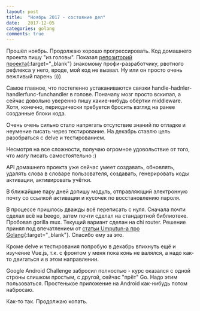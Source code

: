 ```yaml
---
layout: post
title:  "Ноябрь 2017 - состояние дел"
date:   2017-12-05
categories: golang
comments: true
---
```

Прошёл ноябрь. Продолжаю хорошо прогрессировать. Код домашнего проекта пишу "из головы". Показал [репозиторий проекта](https://github.com/zaffka/newwords){:target="_blank"} знакомому профи-разработчику, рвотного рефлекса у него, вроде, мой код не вызвал. Ну или он просто очень вежливый парень :)))

Самое главное, что постепенно устаканиваются связки handle-hadnler-handlerfunc-funchandler в голове. Поначалу мозг просто вскипал, а сейчас довольно уверенно пишу какие-нибудь обёртки middleware. Хотя, конечно, периодически требуется бросить взгляд на ранее созданные блоки кода.

Очень очень сильно стало напрягать отсутствие знаний по отладке и неумение писать через тестирование. На декабрь ставлю цель разобраться с delve и тестированием.

Несмотря на все сложности, получаю огромное удовольствие от того, что _могу_ писать самостоятельно :)

API домашнего проекта уже сейчас умеет создавать, обновлять, удалять слова в словаре пользователя, создавать, генерировать коды активации, активировать учётки.

В ближайшие пару дней допишу модуль, отправляющий электронную почту со ссылкой активации и кусочек по восстановлению пароля.

В процессе пришлось дважды всё переписать с нуля. Сначала почти сделал всё на beego, затем почти сделал на стандартной библиотеке. Пробовал gorilla mux. Текущий вариант сделан на chi router. Решение принял под впечатлением от [статьи Umputun-а про Golang](http://p.umputun.com/2017/04/18/god-s-go-v-riealnoi-rabotie/){:target="_blank"}. Спасибо ему за это.

Кроме delve и тестирования попробую в декабрь впихнуть ещё и изучение Vue.js, т.к. с фронтом у меня пока конь не валялся, а надо как-то двигаться и в этом направлении.

Google Android Challenge забросил полностью - курс оказался с одной строны слишком простым, с другой, сейчас "прёт" Go. Надо этим пользоваться. Простенькое приложение на Android как-нибудь потом набросаю.

Как-то так. Продолжаю копать.